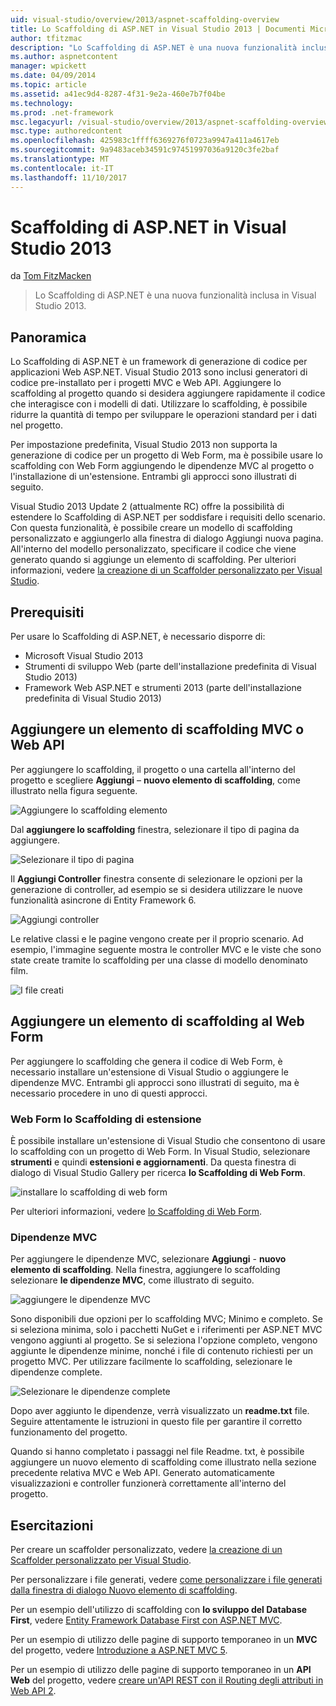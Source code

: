 ```yaml
---
uid: visual-studio/overview/2013/aspnet-scaffolding-overview
title: Lo Scaffolding di ASP.NET in Visual Studio 2013 | Documenti Microsoft
author: tfitzmac
description: "Lo Scaffolding di ASP.NET è una nuova funzionalità inclusa in Visual Studio 2013."
ms.author: aspnetcontent
manager: wpickett
ms.date: 04/09/2014
ms.topic: article
ms.assetid: a41ec9d4-8287-4f31-9e2a-460e7b7f04be
ms.technology: 
ms.prod: .net-framework
msc.legacyurl: /visual-studio/overview/2013/aspnet-scaffolding-overview
msc.type: authoredcontent
ms.openlocfilehash: 425983c1ffff6369276f0723a9947a411a4617eb
ms.sourcegitcommit: 9a9483aceb34591c97451997036a9120c3fe2baf
ms.translationtype: MT
ms.contentlocale: it-IT
ms.lasthandoff: 11/10/2017
---
```

<a name="aspnet-scaffolding-in-visual-studio-2013"></a>Scaffolding di ASP.NET in Visual Studio 2013
====================
da [Tom FitzMacken](https://github.com/tfitzmac)

> Lo Scaffolding di ASP.NET è una nuova funzionalità inclusa in Visual Studio 2013.


## <a name="overview"></a>Panoramica

Lo Scaffolding di ASP.NET è un framework di generazione di codice per applicazioni Web ASP.NET. Visual Studio 2013 sono inclusi generatori di codice pre-installato per i progetti MVC e Web API. Aggiungere lo scaffolding al progetto quando si desidera aggiungere rapidamente il codice che interagisce con i modelli di dati. Utilizzare lo scaffolding, è possibile ridurre la quantità di tempo per sviluppare le operazioni standard per i dati nel progetto.

Per impostazione predefinita, Visual Studio 2013 non supporta la generazione di codice per un progetto di Web Form, ma è possibile usare lo scaffolding con Web Form aggiungendo le dipendenze MVC al progetto o l'installazione di un'estensione. Entrambi gli approcci sono illustrati di seguito.

Visual Studio 2013 Update 2 (attualmente RC) offre la possibilità di estendere lo Scaffolding di ASP.NET per soddisfare i requisiti dello scenario. Con questa funzionalità, è possibile creare un modello di scaffolding personalizzato e aggiungerlo alla finestra di dialogo Aggiungi nuova pagina. All'interno del modello personalizzato, specificare il codice che viene generato quando si aggiunge un elemento di scaffolding. Per ulteriori informazioni, vedere [la creazione di un Scaffolder personalizzato per Visual Studio](https://go.microsoft.com/fwlink/p/?LinkId=395029).

## <a name="prerequisites"></a>Prerequisiti

Per usare lo Scaffolding di ASP.NET, è necessario disporre di:

- Microsoft Visual Studio 2013
- Strumenti di sviluppo Web (parte dell'installazione predefinita di Visual Studio 2013)
- Framework Web ASP.NET e strumenti 2013 (parte dell'installazione predefinita di Visual Studio 2013)

## <a name="add-a-scaffolded-item-to-mvc-or-web-api"></a>Aggiungere un elemento di scaffolding MVC o Web API

Per aggiungere lo scaffolding, il progetto o una cartella all'interno del progetto e scegliere **Aggiungi** – **nuovo elemento di scaffolding**, come illustrato nella figura seguente.

![Aggiungere lo scaffolding elemento](aspnet-scaffolding-overview/_static/image1.png)

Dal **aggiungere lo scaffolding** finestra, selezionare il tipo di pagina da aggiungere.

![Selezionare il tipo di pagina](aspnet-scaffolding-overview/_static/image2.png)

Il **Aggiungi Controller** finestra consente di selezionare le opzioni per la generazione di controller, ad esempio se si desidera utilizzare le nuove funzionalità asincrone di Entity Framework 6.

![Aggiungi controller](aspnet-scaffolding-overview/_static/image3.png)

Le relative classi e le pagine vengono create per il proprio scenario. Ad esempio, l'immagine seguente mostra le controller MVC e le viste che sono state create tramite lo scaffolding per una classe di modello denominato film.

![I file creati](aspnet-scaffolding-overview/_static/image4.png)

## <a name="add-a-scaffolded-item-to-web-forms"></a>Aggiungere un elemento di scaffolding al Web Form

Per aggiungere lo scaffolding che genera il codice di Web Form, è necessario installare un'estensione di Visual Studio o aggiungere le dipendenze MVC. Entrambi gli approcci sono illustrati di seguito, ma è necessario procedere in uno di questi approcci.

### <a name="web-forms-scaffolding-extension"></a>Web Form lo Scaffolding di estensione

È possibile installare un'estensione di Visual Studio che consentono di usare lo scaffolding con un progetto di Web Form. In Visual Studio, selezionare **strumenti** e quindi **estensioni e aggiornamenti**. Da questa finestra di dialogo di Visual Studio Gallery per ricerca **lo Scaffolding di Web Form**.

![installare lo scaffolding di web form](aspnet-scaffolding-overview/_static/image5.png)

Per ulteriori informazioni, vedere [lo Scaffolding di Web Form](https://go.microsoft.com/fwlink/p/?LinkId=396478).

### <a name="mvc-dependencies"></a>Dipendenze MVC

Per aggiungere le dipendenze MVC, selezionare **Aggiungi** - **nuovo elemento di scaffolding**. Nella finestra, aggiungere lo scaffolding selezionare **le dipendenze MVC**, come illustrato di seguito.

![aggiungere le dipendenze MVC](aspnet-scaffolding-overview/_static/image6.png)

Sono disponibili due opzioni per lo scaffolding MVC; Minimo e completo. Se si seleziona minima, solo i pacchetti NuGet e i riferimenti per ASP.NET MVC vengono aggiunti al progetto. Se si seleziona l'opzione completo, vengono aggiunte le dipendenze minime, nonché i file di contenuto richiesti per un progetto MVC. Per utilizzare facilmente lo scaffolding, selezionare le dipendenze complete.

![Selezionare le dipendenze complete](aspnet-scaffolding-overview/_static/image7.png)

Dopo aver aggiunto le dipendenze, verrà visualizzato un **readme.txt** file. Seguire attentamente le istruzioni in questo file per garantire il corretto funzionamento del progetto.

Quando si hanno completato i passaggi nel file Readme. txt, è possibile aggiungere un nuovo elemento di scaffolding come illustrato nella sezione precedente relativa MVC e Web API. Generato automaticamente visualizzazioni e controller funzionerà correttamente all'interno del progetto.

## <a name="tutorials"></a>Esercitazioni

Per creare un scaffolder personalizzato, vedere [la creazione di un Scaffolder personalizzato per Visual Studio](https://go.microsoft.com/fwlink/p/?LinkId=395029).

Per personalizzare i file generati, vedere [come personalizzare i file generati dalla finestra di dialogo Nuovo elemento di scaffolding](https://blogs.msdn.com/b/webdev/archive/2013/12/26/how-to-customize-the-generated-files-from-the-new-scaffolded-item-dialog.aspx).

Per un esempio dell'utilizzo di scaffolding con **lo sviluppo del Database First**, vedere [Entity Framework Database First con ASP.NET MVC](../../../mvc/overview/getting-started/database-first-development/setting-up-database.md).

Per un esempio di utilizzo delle pagine di supporto temporaneo in un **MVC** del progetto, vedere [Introduzione a ASP.NET MVC 5](../../../mvc/overview/getting-started/introduction/getting-started.md).

Per un esempio di utilizzo delle pagine di supporto temporaneo in un **API Web** del progetto, vedere [creare un'API REST con il Routing degli attributi in Web API 2](../../../web-api/overview/web-api-routing-and-actions/create-a-rest-api-with-attribute-routing.md).
